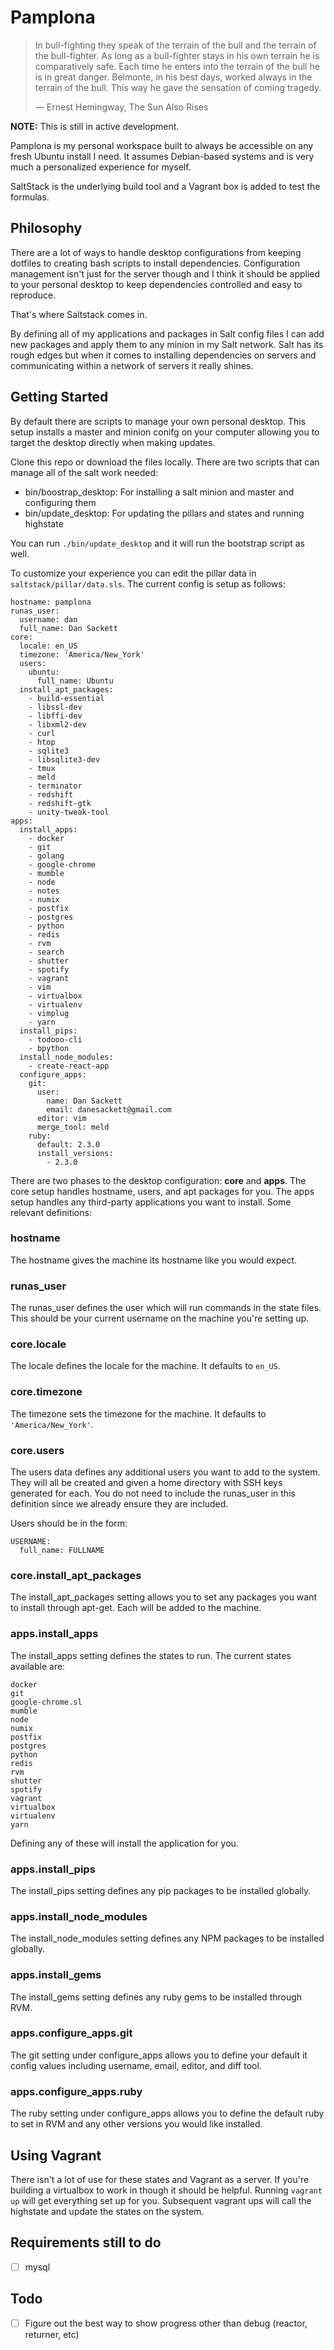 # Pamplona

> In bull-fighting they speak of the terrain of the bull and the terrain of the bull-fighter. As long as a bull-fighter stays in his own terrain he is comparatively safe. Each time he enters into the terrain of the bull he is in great danger. Belmonte, in his best days, worked always in the terrain of the bull. This way he gave the sensation of coming tragedy.
>
> ― Ernest Hemingway, The Sun Also Rises

**NOTE:** This is still in active development.

Pamplona is my personal workspace built to always be accessible on any fresh
Ubuntu install I need. It assumes Debian-based systems and is very much a
personalized experience for myself.

SaltStack is the underlying build tool and a Vagrant box is added to test the
formulas.

## Philosophy

There are a lot of ways to handle desktop configurations from keeping dotfiles
to creating bash scripts to install dependencies. Configuration management
isn't just for the server though and I think it should be applied to your
personal desktop to keep dependencies controlled and easy to reproduce.

That's where Saltstack comes in.

By defining all of my applications and packages in Salt config files I can add
new packages and apply them to any minion in my Salt network. Salt has its
rough edges but when it comes to installing dependencies on servers and
communicating within a network of servers it really shines.

## Getting Started

By default there are scripts to manage your own personal desktop. This setup
installs a master and minion conifg on your computer allowing you to target the
desktop directly when making updates.

Clone this repo or download the files locally. There are two scripts that can
manage all of the salt work needed:

- bin/boostrap_desktop: For installing a salt minion and master and configuring them
- bin/update_desktop: For updating the pillars and states and running highstate

You can run `./bin/update_desktop` and it will run the bootstrap script as well.

To customize your experience you can edit the pillar data in `saltstack/pillar/data.sls`.
The current config is setup as follows:

```
hostname: pamplona
runas_user:
  username: dan
  full_name: Dan Sackett
core:
  locale: en_US
  timezone: 'America/New_York'
  users:
    ubuntu:
      full_name: Ubuntu
  install_apt_packages:
    - build-essential
    - libssl-dev
    - libffi-dev
    - libxml2-dev
    - curl
    - htop
    - sqlite3
    - libsqlite3-dev
    - tmux
    - meld
    - terminator
    - redshift
    - redshift-gtk
    - unity-tweak-tool
apps:
  install_apps:
    - docker
    - git
    - golang
    - google-chrome
    - mumble
    - node
    - notes
    - numix
    - postfix
    - postgres
    - python
    - redis
    - rvm
    - search
    - shutter
    - spotify
    - vagrant
    - vim
    - virtualbox
    - virtualenv
    - vimplug
    - yarn
  install_pips:
    - todooo-cli
    - bpython
  install_node_modules:
    - create-react-app
  configure_apps:
    git:
      user:
        name: Dan Sackett
        email: danesackett@gmail.com
      editor: vim
      merge_tool: meld
    ruby:
      default: 2.3.0
      install_versions:
        - 2.3.0
```

There are two phases to the desktop configuration: **core** and **apps**. The
core setup handles hostname, users, and apt packages for you. The apps setup
handles any third-party applications you want to install. Some relevant
definitions:

### hostname

The hostname gives the machine its hostname like you would expect.

### runas_user

The runas_user defines the user which will run commands in the state files.
This should be your current username on the machine you're setting up.

### core.locale

The locale defines the locale for the machine. It defaults to `en_US`.

### core.timezone

The timezone sets the timezone for the machine. It defaults to `'America/New_York'`.

### core.users

The users data defines any additional users you want to add to the system. They
will all be created and given a home directory with SSH keys generated for
each. You do not need to include the runas_user in this definition since we
already ensure they are included.

Users should be in the form:

```
USERNAME:
  full_name: FULLNAME
```

### core.install_apt_packages

The install_apt_packages setting allows you to set any packages you want to
install through apt-get. Each will be added to the machine.

### apps.install_apps

The install_apps setting defines the states to run. The current states
available are:

```
docker
git
google-chrome.sl
mumble
node
numix
postfix
postgres
python
redis
rvm
shutter
spotify
vagrant
virtualbox
virtualenv
yarn
```

Defining any of these will install the application for you.

### apps.install_pips

The install_pips setting defines any pip packages to be installed globally.

### apps.install_node_modules

The install_node_modules setting defines any NPM packages to be installed globally.

### apps.install_gems

The install_gems setting defines any ruby gems to be installed through RVM.

### apps.configure_apps.git

The git setting under configure_apps allows you to define your default it
config values including username, email, editor, and diff tool.

### apps.configure_apps.ruby

The ruby setting under configure_apps allows you to define the default ruby to
set in RVM and any other versions you would like installed.

## Using Vagrant

There isn't a lot of use for these states and Vagrant as a server. If you're
building a virtualbox to work in though it should be helpful. Running `vagrant
up` will get everything set up for you. Subsequent vagrant ups will call the
highstate and update the states on the system.

## Requirements still to do

- [ ] mysql

## Todo

- [ ] Figure out the best way to show progress other than debug (reactor, returner, etc)

